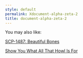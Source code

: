 ```yaml
---
style: default
permalink: Xdocument-alpha-zeta-2
title: document-alpha-zeta-2
---
```

You may also like:

[SCP-1487: Beautiful Bones](http://scp-wiki.net/scp-1487)

[Show You What All That Howl Is For](http://scp-wiki.net/show-you-what-all-that-howl-is-for)
